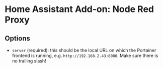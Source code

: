 # Home Assistant Add-on: Node Red Proxy

## Options

- `server` (required): this should be the local URL on which the Portainer frontend is running, e.g. `http://192.168.2.43:8080`. Make sure there is no trailing slash!